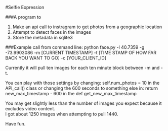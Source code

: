 #Selfie Expression

###A program to
1.  Make an api call to instragram to get photos from a geographic location
2.  Attempt to detect faces in the images
3.  Store the metadata in sqlite3

###Example call from command line:
python face.py -l 40.7359 -g -73.9903086 -m [CURRENT TIMESTAMP] -t [TIME STAMP OF HOW FAR BACK YOU WANT TO GO] -c [YOUR_CLIENT_ID]


Currently it will pull ten images for each ten minute block between -m and -t.

You can play with those settings by changing:
self.num_photos = 10
in the API_call() class
or 
changing the 600 seconds to something else in:
return new_max_timestamp - 600
in the def get_new_max_timestamp

You may get slightly less than the number of images you expect because it excludes video content.  
I got about 1250 images when attempting to pull 1440.

Have fun.
